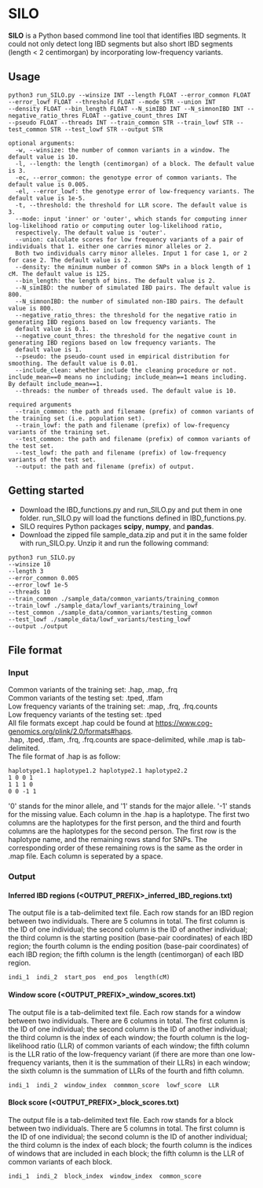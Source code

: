 # SILO
**SILO** is a Python based commond line tool that identifies IBD segments. It could not only detect long IBD segments but also short IBD segments (length < 2 centimorgan) by incorporating low-frequency variants.
## Usage
```
python3 run_SILO.py --winsize INT --length FLOAT --error_common FLOAT --error_lowf FLOAT --threshold FLOAT --mode STR --union INT  
--density FLOAT --bin_length FLOAT --N_simIBD INT --N_simnonIBD INT --negative_ratio_thres FLOAT --gative_count_thres INT  
--pseudo FLOAT --threads INT --train_common STR --train_lowf STR --test_common STR --test_lowf STR --output STR  

optional arguments:
  -w, --winsize: the number of common variants in a window. The default value is 10.  
  -l, --length: the length (centimorgan) of a block. The default value is 3.  
  -ec, --error_common: the genotype error of common variants. The default value is 0.005.  
  -el, --error_lowf: the genotype error of low-frequency variants. The default value is 1e-5.  
  -t, --threshold: the threshold for LLR score. The default value is 3.  
  --mode: input 'inner' or 'outer', which stands for computing inner log-likelihood ratio or computing outer log-likelihood ratio,  
  respectively. The default value is 'outer'.  
  --union: calculate scores for low frequency variants of a pair of individuals that 1. either one carries minor alleles or 2.  
  Both two individuals carry minor alleles. Input 1 for case 1, or 2 for case 2. The default value is 2.  
  --density: the minimum number of common SNPs in a block length of 1 cM. The default value is 125.  
  --bin_length: the length of bins. The default value is 2.  
  --N_simIBD: the number of simulated IBD pairs. The default value is 800.  
  --N_simnonIBD: the number of simulated non-IBD pairs. The default value is 800.  
  --negative_ratio_thres: the threshold for the negative ratio in generating IBD regions based on low frequency variants. The  
  default value is 0.1.  
  --negative_count_thres: the threshold for the negative count in generating IBD regions based on low frequency variants. The  
  default value is 1.  
  --pseudo: the pseudo-count used in empirical distribution for smoothing. The default value is 0.01.
  --include_clean: whether include the cleaning procedure or not. include_mean==0 means no including; include_mean==1 means including. By default include_mean==1.
  --threads: the number of threads used. The default value is 10.  
  
required arguments
  --train_common: the path and filename (prefix) of common variants of the training set (i.e. population set).  
  --train_lowf: the path and filename (prefix) of low-frequency variants of the training set.  
  --test_common: the path and filename (prefix) of common variants of the test set.  
  --test_lowf: the path and filename (prefix) of low-frequency variants of the test set.  
  --output: the path and filename (prefix) of output.  
```

## Getting started
- Download the IBD_functions.py and run_SILO.py and put them in one folder. run_SILO.py will load the functions defined in IBD_functions.py.  
- SILO requires Python packages **scipy**, **numpy**, and **pandas**.
- Download the zipped file sample_data.zip and put it in the same folder with run_SILO.py. Unzip it and run the following command:
```
python3 run_SILO.py 
--winsize 10  
--length 3  
--error_common 0.005  
--error_lowf 1e-5  
--threads 10  
--train_common ./sample_data/common_variants/training_common  
--train_lowf ./sample_data/lowf_variants/training_lowf  
--test_common ./sample_data/common_variants/testing_common  
--test_lowf ./sample_data/lowf_variants/testing_lowf  
--output ./output  
```

## File format
### Input
Common variants of the training set: .hap, .map, .frq  
Common variants of the testing set: .tped, .tfam  
Low frequency variants of the training set: .map, .frq, .frq.counts  
Low frequency variants of the testing set: .tped  
All file formats except .hap could be found at https://www.cog-genomics.org/plink/2.0/formats#haps.  
.hap, .tped, .tfam, .frq, .frq.counts are space-delimited, while .map is tab-delimited.  
The file format of .hap is as follow:  
```
haplotype1.1 haplotype1.2 haplotype2.1 haplotype2.2
1 0 0 1
1 1 1 0
0 0 -1 1
```
'0' stands for the minor allele, and '1' stands for the major allele. '-1' stands for the missing value. Each column in the .hap is a haplotype. The first two columns are the haplotypes for the first person, and the third and fourth columns are the haplotypes for the second person. The first row is the haplotype name, and the remaining rows stand for SNPs. The corresponding order of these remaining rows is the same as the order in .map file. Each column is seperated by a space. 
### Output
#### Inferred IBD regions (<OUTPUT_PREFIX>_inferred_IBD_regions.txt)
The output file is a tab-delimited text file. Each row stands for an IBD region between two individuals. There are 5 columns in total. The first column is the ID of one individual; the second column is the ID of another individual; the third column is the starting position (base-pair coordinates) of each IBD region; the fourth column is the ending position (base-pair coordinates) of each IBD region; the fifth column is the length (centimorgan) of each IBD region.  
```
indi_1  indi_2  start_pos  end_pos  length(cM)
```
#### Window score (<OUTPUT_PREFIX>_window_scores.txt)
The output file is a tab-delimited text file. Each row stands for a window between two individuals. There are 6 columns in total. The first column is the ID of one individual; the second column is the ID of another individual; the third column is the index of each window; the fourth column is the log-likelihood ratio (LLR) of common variants of each window; the fifth column is the LLR ratio of the low-frequency variant (if there are more than one low-frequency variants, then it is the summation of their LLRs) in each window; the sixth column is the summation of LLRs of the fourth and fifth column.  
```
indi_1  indi_2  window_index  commmon_score  lowf_score  LLR
```
#### Block score (<OUTPUT_PREFIX>_block_scores.txt)
The output file is a tab-delimited text file. Each row stands for a block between two individuals. There are 5 columns in total. The first column is the ID of one individual; the second column is the ID of another individual; the third column is the index of each block; the fourth column is the indices of windows that are included in each block; the fifth column is the LLR of common variants of each block.  
```
indi_1  indi_2  block_index  window_index  common_score
```
